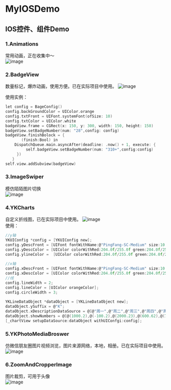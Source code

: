 # MyIOSDemo
## IOS控件、组件Demo      
### 1.Animations
常用动画，正在收集中～    
![image](https://github.com/klbest1/MyIOSDemo/blob/master/Images/anim.gif)    

### 2.BadgeView
数量标记，爆炸动画，使用方便。已在实际项目中使用。 
![image](https://github.com/klbest1/MyIOSDemo/blob/master/Images/badge.gif)                           
   
使用实例：    
```c
let config = BageConfig()
config.backGroundColor = UIColor.orange
config.txtFront = UIFont.systemFont(ofSize: 10)
config.txtColor = UIColor.white
badgeView.frame = CGRect(x: 150, y: 300, width: 150, height: 150)
badgeView.setBadgeNumber(num: "28",config: config)
badgeView.finishBolock = {
       (finish:Bool) in
    DispatchQueue.main.asyncAfter(deadline: .now() + 1, execute: {
         self.badgeView.setBadgeNumber(num: "310+",config:config)
     })
   }
self.view.addSubview(badgeView)
```

### 3.ImageSwiper
模仿陌陌图片切换             
![image](https://github.com/klbest1/MyIOSDemo/blob/master/Images/swip.gif)          

### 4.YKCharts
自定义折线图，已在实际项目中使用。
![image](https://github.com/klbest1/MyIOSDemo/blob/master/Images/chart.gif)          
使用：
```c
//y轴
YKUIConfig *config = [YKUIConfig new];
config.yDescFront = [UIFont fontWithName:@"PingFang-SC-Medium" size:10.0f];
config.yDescColor = [UIColor colorWithRed:204.0f/255.0f green:204.0f/255.0f blue:204.0f/255.0f alpha:1.0f];
config.ylineColor =  [UIColor colorWithRed:204.0f/255.0f green:204.0f/255.0f blue:204.0f/255.0f alpha:0.3f];
    
//x轴
config.xDescFront = [UIFont fontWithName:@"PingFang-SC-Medium" size:10.0f];
config.xDescColor = [UIColor colorWithRed:204.0f/255.0f green:204.0f/255.0f blue:204.0f/255.0f alpha:1.0f];
//线
config.lineWidth = 2;
config.lineColor = [UIColor orangeColor];
config.circleWidth = 3;
    
YKLineDataObject *dataObject = [YKLineDataObject new];
dataObject.ySuffix = @"K";
dataObject.xDescriptionDataSource = @[@"周一",@"周二",@"周三",@"周四",@"周五",@"周六",@"周七"];
dataObject.showNumbers = @[@(1000.2),@(-100.2),@(2000.23),@(600.62),@(700.82),@(800.2),@(100.72)];
[_chartView setupDataSource:dataObject withUIConfgi:config];
 ```
### 5.YKPhotoMediaBroswer
仿微信朋友圈图片视频浏览，图片来源网络，本地，相册。已在实际项目中使用。      
![image](https://github.com/klbest1/MyIOSDemo/blob/master/Images/browser.gif)              
### 6.ZoomAndCropperImage
图片裁剪，可用于头像     
![image](https://github.com/klbest1/MyIOSDemo/blob/master/Images/crop.gif)          
